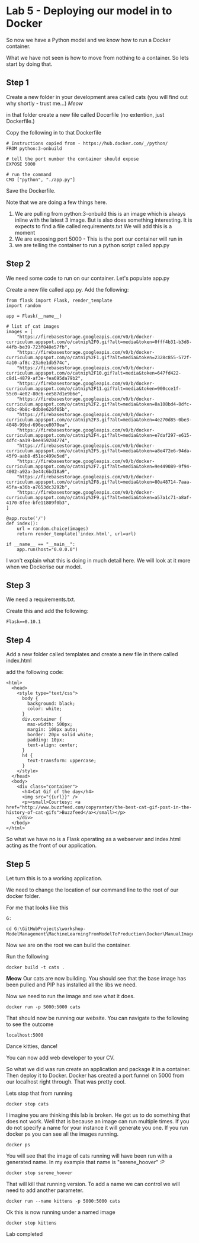 # Lab 5 - Deploying our model in to Docker

So now we have a Python model and we know how to run a Docker container. 

What we have not seen is how to move from nothing to a container. So lets start by doing that. 

## Step 1

Create a new folder in your development area called cats (you will find out why shortly - trust me...) *Meow*

in that folder create a new file called Docerfile (no extention, just Dockerfile.)

Copy the following in to that Dockerfile
```
# Instructions copied from - https://hub.docker.com/_/python/
FROM python:3-onbuild

# tell the port number the container should expose
EXPOSE 5000

# run the command
CMD ["python", "./app.py"]

```

Save the Dockerfile. 

Note that we are doing a few things here. 
1.  We are pulling from python:3-onbuild this is an image which is always inline with the latest 3 image. But is also does something interesting. It is expects to find a file called requirements.txt We will add this is a moment
2. We are exposing port 5000 - This is the port our container will run in
3. we are telling the container to run a python script called app.py

## Step 2 

We need some code to run on our container. Let's populate app.py

Create a new file called app.py. Add the following:

```
from flask import Flask, render_template
import random

app = Flask(__name__)

# list of cat images
images = [
    "https://firebasestorage.googleapis.com/v0/b/docker-curriculum.appspot.com/o/catnip%2F0.gif?alt=media&token=0fff4b31-b3d8-44fb-be39-723f040e57fb",
    "https://firebasestorage.googleapis.com/v0/b/docker-curriculum.appspot.com/o/catnip%2F1.gif?alt=media&token=2328c855-572f-4a10-af8c-23a6e1db574c",
    "https://firebasestorage.googleapis.com/v0/b/docker-curriculum.appspot.com/o/catnip%2F10.gif?alt=media&token=647fd422-c8d1-4879-af3e-fea695da79b2",
    "https://firebasestorage.googleapis.com/v0/b/docker-curriculum.appspot.com/o/catnip%2F11.gif?alt=media&token=900cce1f-55c0-4e02-80c6-ee587d1e9b6e",
    "https://firebasestorage.googleapis.com/v0/b/docker-curriculum.appspot.com/o/catnip%2F2.gif?alt=media&token=8a108bd4-8dfc-4dbc-9b8c-0db0e626f65b",
    "https://firebasestorage.googleapis.com/v0/b/docker-curriculum.appspot.com/o/catnip%2F3.gif?alt=media&token=4e270d85-0be3-4048-99bd-696ece8070ea",
    "https://firebasestorage.googleapis.com/v0/b/docker-curriculum.appspot.com/o/catnip%2F4.gif?alt=media&token=e7daf297-e615-4dfc-aa19-bee959204774",
    "https://firebasestorage.googleapis.com/v0/b/docker-curriculum.appspot.com/o/catnip%2F5.gif?alt=media&token=a8e472e6-94da-45f9-aab8-d51ec499e5ed",
    "https://firebasestorage.googleapis.com/v0/b/docker-curriculum.appspot.com/o/catnip%2F7.gif?alt=media&token=9e449089-9f94-4002-a92a-3e44c6bd18a9",
    "https://firebasestorage.googleapis.com/v0/b/docker-curriculum.appspot.com/o/catnip%2F8.gif?alt=media&token=80a48714-7aaa-45fa-a36b-a7653dc3292b",
    "https://firebasestorage.googleapis.com/v0/b/docker-curriculum.appspot.com/o/catnip%2F9.gif?alt=media&token=a57a1c71-a8af-4170-8fee-bfe11809f0b3",
]

@app.route('/')
def index():
    url = random.choice(images)
    return render_template('index.html', url=url)

if __name__ == "__main__":
    app.run(host="0.0.0.0")

```

I won't explain what this is doing in much detail here. We will look at it more when we Dockerise our model. 

## Step 3 

We need a requirements.txt. 

Create this and add the following:

```
Flask==0.10.1
```

## Step 4 

Add a new folder called templates and create a new file in there called index.html

add the following code: 

```
<html>
  <head>
    <style type="text/css">
      body {
        background: black;
        color: white;
      }
      div.container {
        max-width: 500px;
        margin: 100px auto;
        border: 20px solid white;
        padding: 10px;
        text-align: center;
      }
      h4 {
        text-transform: uppercase;
      }
    </style>
  </head>
  <body>
    <div class="container">
      <h4>Cat Gif of the day</h4>
      <img src="{{url}}" />
      <p><small>Courtesy: <a href="http://www.buzzfeed.com/copyranter/the-best-cat-gif-post-in-the-history-of-cat-gifs">Buzzfeed</a></small></p>
    </div>
  </body>
</html>
```

So what we have no is a Flask operating as a webserver and index.html acting as the front of our application. 

## Step 5

Let turn this is to a working application. 

We need to change the location of our command line to the root of our docker folder. 

For me that looks like this
```
G:

cd G:\GitHubProjects\workshop-ModelManagement\MachineLearningFromModelToProduction\Docker\ManualImageCreationCats
```

Now we are on the root we can build the container. 

Run the following

```
docker build -t cats .
```

**Meow** Our cats are now building. You should see that the base image has been pulled and PIP has installed all the libs we need. 

Now we need to run the image and see what it does. 

```
docker run -p 5000:5000 cats
```
That should now be running our website. You can navigate to the following to see the outcome

```
localhost:5000
```

Dance kitties, dance! 

You can now add web developer to your CV. 

So what we did was run create an application and package it in a container. Then deploy it to Docker. Docker has created a port funnel on 5000 from our localhost right through. That was pretty cool. 

Lets stop that from running 
```
docker stop cats
```

I imagine you are thinking this lab is broken. He got us to do something that does not work. Well that is because an image can run multiple times. If you do not specify a name for your instance it will generate you one. If you run docker ps you can see all the images running. 

```
docker ps
```

You will see that the image of cats running will have been run with a generated name. In my example that name is "serene_hoover" :P

```
docker stop serene_hoover
```

That will kill that running version. To add a name we can control we will need to add another parameter. 

```
docker run --name kittens -p 5000:5000 cats
```

Ok this is now running under a named image 

```
docker stop kittens
```

Lab completed